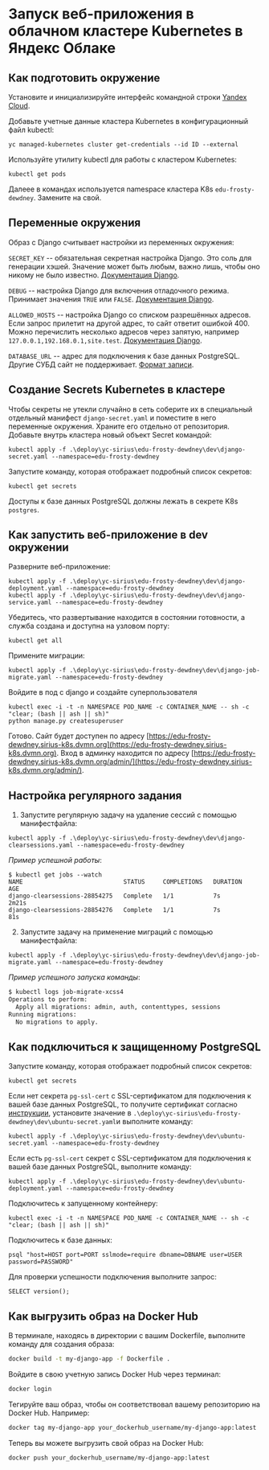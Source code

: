 # Запуск веб-приложения в облачном кластере Kubernetes в Яндекс Облаке

## Как подготовить окружение

Установите и инициализируйте интерфейс командной строки [Yandex Cloud](https://yandex.cloud/ru/docs/cli/quickstart#install).

Добавьте учетные данные кластера Kubernetes в конфигурационный файл kubectl:

```
yc managed-kubernetes cluster get-credentials --id ID --external
```

Используйте утилиту kubectl для работы с кластером Kubernetes:

```
kubectl get pods
```

Далеее в командах используется namespace кластера K8s `edu-frosty-dewdney`. Замените на свой.

## Переменные окружения

Образ с Django считывает настройки из переменных окружения:

`SECRET_KEY` -- обязательная секретная настройка Django. Это соль для генерации хэшей. Значение может быть любым, важно лишь, чтобы оно никому не было известно. [Документация Django](https://docs.djangoproject.com/en/3.2/ref/settings/#secret-key).

`DEBUG` -- настройка Django для включения отладочного режима. Принимает значения `TRUE` или `FALSE`. [Документация Django](https://docs.djangoproject.com/en/3.2/ref/settings/#std:setting-DEBUG).

`ALLOWED_HOSTS` -- настройка Django со списком разрешённых адресов. Если запрос прилетит на другой адрес, то сайт ответит ошибкой 400. Можно перечислить несколько адресов через запятую, например `127.0.0.1,192.168.0.1,site.test`. [Документация Django](https://docs.djangoproject.com/en/3.2/ref/settings/#allowed-hosts).

`DATABASE_URL` -- адрес для подключения к базе данных PostgreSQL. Другие СУБД сайт не поддерживает. [Формат записи](https://github.com/jacobian/dj-database-url#url-schema).

## Создание Secrets Kubernetes в кластере

Чтобы секреты не утекли случайно в сеть соберите их в специальный отдельный манифест `django-secret.yaml` и поместите в него переменные окружения. Храните его отдельно от репозитория. Добавьте внутрь кластера новый объект Secret командой:

```
kubectl apply -f .\deploy\yc-sirius\edu-frosty-dewdney\dev\django-secret.yaml --namespace=edu-frosty-dewdney
```

Запустите команду, которая отображает подробный список секретов:

```
kubectl get secrets
```

Доступы к базе данных PostgreSQL должны лежать в секрете K8s `postgres`.

## Как запустить веб-приложение в dev окружении

Разверните веб-приложение:

```
kubectl apply -f .\deploy\yc-sirius\edu-frosty-dewdney\dev\django-deployment.yaml --namespace=edu-frosty-dewdney
kubectl apply -f .\deploy\yc-sirius\edu-frosty-dewdney\dev\django-service.yaml --namespace=edu-frosty-dewdney
```

Убедитесь, что развертывание находится в состоянии готовности, а служба создана и доступна на узловом порту:

```
kubectl get all
```

Примените миграции:

```shell
kubectl apply -f .\deploy\yc-sirius\edu-frosty-dewdney\dev\django-job-migrate.yaml --namespace=edu-frosty-dewdney
```

Войдите в под с django и создайте суперпользователя

```shell
kubectl exec -i -t -n NAMESPACE POD_NAME -c CONTAINER_NAME -- sh -c "clear; (bash || ash || sh)"
python manage.py createsuperuser
```

Готово. Сайт будет доступен по адресу [https://edu-frosty-dewdney.sirius-k8s.dvmn.org](https://edu-frosty-dewdney.sirius-k8s.dvmn.org). Вход в админку находится по адресу [https://edu-frosty-dewdney.sirius-k8s.dvmn.org/admin/](https://edu-frosty-dewdney.sirius-k8s.dvmn.org/admin/).

## Настройка регулярного задания

1. Запустите регулярную задачу на удаление сессий с помощью манифестфайла:

```shell
kubectl apply -f .\deploy\yc-sirius\edu-frosty-dewdney\dev\django-clearsessions.yaml --namespace=edu-frosty-dewdney
```

_Пример успешной работы_:
```shell
$ kubectl get jobs --watch
NAME                            STATUS     COMPLETIONS   DURATION   AGE
django-clearsessions-28854275   Complete   1/1           7s         2m21s
django-clearsessions-28854276   Complete   1/1           7s         81s
```

2. Запустите задачу на применение миграций с помощью манифестфайла:

```shell
kubectl apply -f .\deploy\yc-sirius\edu-frosty-dewdney\dev\django-job-migrate.yaml --namespace=edu-frosty-dewdney
```

_Пример успешного запуска команды_:

```sh
$ kubectl logs job-migrate-xcss4   
Operations to perform:
  Apply all migrations: admin, auth, contenttypes, sessions
Running migrations:
  No migrations to apply.
```

## Как подключиться к защищенному PostgreSQL 

Запустите команду, которая отображает подробный список секретов:

```
kubectl get secrets
```

Если нет секрета `pg-ssl-cert` с SSL-сертификатом для подключения к вашей базе данных PostgreSQL, то получите сертификат согласно [инструкции](https://yandex.cloud/ru/docs/managed-postgresql/operations/connect), установите значение в `.\deploy\yc-sirius\edu-frosty-dewdney\dev\ubuntu-secret.yaml`и выполните команду:

```
kubectl apply -f .\deploy\yc-sirius\edu-frosty-dewdney\dev\ubuntu-secret.yaml --namespace=edu-frosty-dewdney
```

Если есть `pg-ssl-cert` секрет с SSL-сертификатом для подключения к вашей базе данных PostgreSQL, выполните команду:

```
kubectl apply -f .\deploy\yc-sirius\edu-frosty-dewdney\dev\ubuntu-deployment.yaml --namespace=edu-frosty-dewdney
```

Подключитесь к запущенному контейнеру:

```
kubectl exec -i -t -n NAMESPACE POD_NAME -c CONTAINER_NAME -- sh -c "clear; (bash || ash || sh)"
```

Подключитесь к базе данных:

```
psql "host=HOST port=PORT sslmode=require dbname=DBNAME user=USER password=PASSWORD"
```

Для проверки успешности подключения выполните запрос:

```
SELECT version();
```

## Как выгрузить образ на Docker Hub

В терминале, находясь в директории с вашим Dockerfile, выполните команду для создания образа:

```bash
docker build -t my-django-app -f Dockerfile .
```

Войдите в свою учетную запись Docker Hub через терминал:

```bash
docker login 
```

Тегируйте ваш образ, чтобы он соответствовал вашему репозиторию на Docker Hub. Например:

```bash
docker tag my-django-app your_dockerhub_username/my-django-app:latest
```

Теперь вы можете выгрузить свой образ на Docker Hub:

```bash
docker push your_dockerhub_username/my-django-app:latest
```
